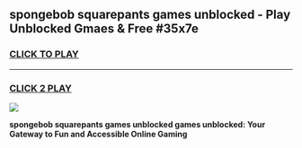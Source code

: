 
## spongebob squarepants games unblocked - Play Unblocked Gmaes & Free #35x7e
<h3>
<a href="https://premium.freeplayer.one?title=spongebob_squarepants_games_unblocked&ref=01M">CLICK TO PLAY</a></h3>
<hr>

<h3>
<a href="https://premium.freeplayer.one?title=spongebob_squarepants_games_unblocked&ref=01M">CLICK 2 PLAY</a>
  
</h3>

<a href="https://premium.freeplayer.one?title=spongebob_squarepants_games_unblocked&ref=01M"><img src="https://clearcache.store/games.png"></a>


**spongebob squarepants games unblocked games unblocked: Your Gateway to Fun and Accessible Online Gaming**
